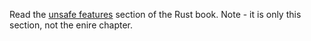 Read the [unsafe features](https://doc.rust-lang.org/stable/book/ch19-01-unsafe-rust.html) section of the Rust book. Note -  it is only this section, not the enire chapter. 